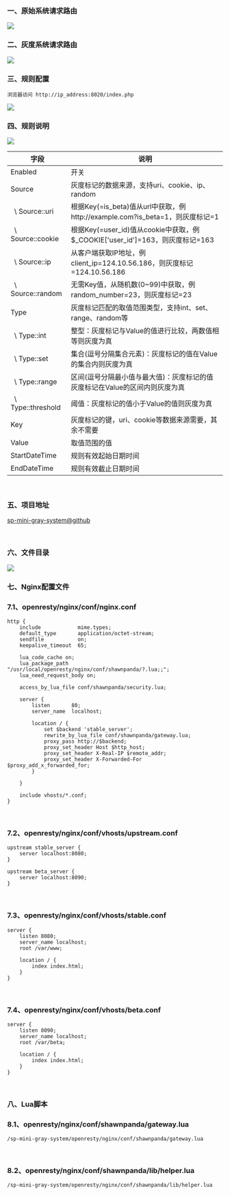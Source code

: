 ### 一、原始系统请求路由
<img src="images/ab_testing_gateway_map0_png8.png">

<br />

### 二、灰度系统请求路由
<img src="images/ab_testing_gateway_map1_png8.png">

<br />

### 三、规则配置
<pre><code class="hljs">浏览器访问 http://ip_address:8020/index.php</code></pre>
<img src="images/ab-testing-gateway-09-config-page.png">

<br />

### 四、规则说明
<img src="images/ab-testing-gateway-10-config-example.png">
<table>
  <thead>
    <tr>
      <th width="28%">字段</th>
      <th>说明</th>
    </tr>
  </thead>
  <tbody>
    <tr>
      <td>Enabled</td>
      <td>开关</td>
    </tr>
    <tr>
      <td>Source</td>
      <td>灰度标记的数据来源，支持uri、cookie、ip、random</td>
    </tr>
    <tr>
      <td> &nbsp; \ Source::uri</td>
      <td>根据Key(=is_beta)值从url中获取，例 http://example.com?is_beta=1，则灰度标记=1</td>
    </tr>
    <tr>
      <td> &nbsp; \ Source::cookie</td>
      <td>根据Key(=user_id)值从cookie中获取，例 $_COOKIE['user_id']=163，则灰度标记=163</td>
    </tr>
    <tr>
      <td> &nbsp; \ Source::ip</td>
      <td>从客户端获取IP地址，例 client_ip=124.10.56.186，则灰度标记=124.10.56.186</td>
    </tr>
    <tr>
      <td> &nbsp; \ Source::random</td>
      <td>无需Key值，从随机数(0~99)中获取，例 random_number=23，则灰度标记=23</td>
    </tr>
    <tr>
      <td>Type</td>
      <td>灰度标记匹配的取值范围类型，支持int、set、range、random等</td>
    </tr>
    <tr>
      <td> &nbsp; \ Type::int</td>
      <td>整型：灰度标记与Value的值进行比较，两数值相等则灰度为真</td>
    </tr>
    <tr>
      <td> &nbsp; \ Type::set</td>
      <td>集合(逗号分隔集合元素)：灰度标记的值在Value的集合内则灰度为真</td>
    </tr>
    <tr>
      <td> &nbsp; \ Type::range</td>
      <td>区间(逗号分隔最小值与最大值)：灰度标记的值灰度标记在Value的区间内则灰度为真</td>
    </tr>
    <tr>
      <td> &nbsp; \ Type::threshold</td>
      <td>阈值：灰度标记的值小于Value的值则灰度为真</td>
    </tr>
    <tr>
      <td>Key</td>
      <td>灰度标记的键，uri、cookie等数据来源需要，其余不需要</td>
    </tr>
    <tr>
      <td>Value</td>
      <td>取值范围的值</td>
    </tr>
    <tr>
      <td>StartDateTime</td>
      <td>规则有效起始日期时间</td>
    </tr>
    <tr>
      <td>EndDateTime</td>
      <td>规则有效截止日期时间</td>
    </tr>
  </tbody>
</table>

<br />

### 五、项目地址
<a href="https://github.com/shawn-panda/sp-mini-gray-system" target="_blank">sp-mini-gray-system@github</a>

<br />

### 六、文件目录
<img src="images/ab-testing-gateway-08-file-menu.png">

<br />

### 七、Nginx配置文件
### 7.1、openresty/nginx/conf/nginx.conf
<pre><code class="hljs">http {
    include            mime.types;
    default_type       application/octet-stream;
    sendfile           on;
    keepalive_timeout  65;

    lua_code_cache on;
    lua_package_path "/usr/local/openresty/nginx/conf/shawnpanda/?.lua;;";
    lua_need_request_body on;

    access_by_lua_file conf/shawnpanda/security.lua;

    server {
        listen       80;
        server_name  localhost;

        location / {
            set $backend 'stable_server';
            rewrite_by_lua_file conf/shawnpanda/gateway.lua;
            proxy_pass http://$backend;
            proxy_set_header Host $http_host;
            proxy_set_header X-Real-IP $remote_addr;
            proxy_set_header X-Forwarded-For $proxy_add_x_forwarded_for;
        }

    }

    include vhosts/*.conf;
}</code></pre>

<br />

### 7.2、openresty/nginx/conf/vhosts/upstream.conf
<pre><code class="hljs">upstream stable_server {
    server localhost:8080;
}

upstream beta_server {
    server localhost:8090;
}</code></pre>

<br />

### 7.3、openresty/nginx/conf/vhosts/stable.conf
<pre><code class="hljs">server {
    listen 8080;
    server_name localhost;
    root /var/www;

    location / {
        index index.html;
    }
}</code></pre>

<br />

### 7.4、openresty/nginx/conf/vhosts/beta.conf
<pre><code class="hljs">server {
    listen 8090;
    server_name localhost;
    root /var/beta;

    location / {
        index index.html;
    }
}</code></pre>

<br />

### 八、Lua脚本

### 8.1、openresty/nginx/conf/shawnpanda/gateway.lua
<pre><code class="hljs lua">/sp-mini-gray-system/openresty/nginx/conf/shawnpanda/gateway.lua</code></pre>

<br />

### 8.2、openresty/nginx/conf/shawnpanda/lib/helper.lua
<pre><code class="hljs lua">/sp-mini-gray-system/openresty/nginx/conf/shawnpanda/lib/helper.lua</code></pre>

<br />
